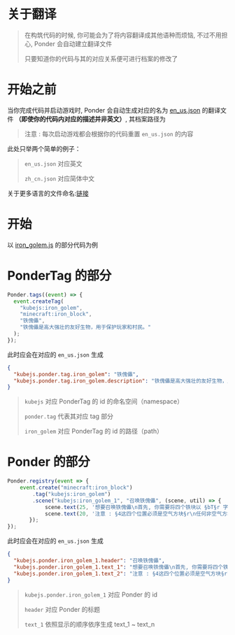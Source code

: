 # 关于翻译

> 在构筑代码的时候, 你可能会为了将内容翻译成其他语种而烦恼, 不过不用担心, Ponder 会自动建立翻译文件
>
> 只要知道你的代码与其的对应关系便可进行档案的修改了

# 开始之前

当你完成代码并启动游戏时, Ponder 会自动生成对应的名为 [en_us.json](https://gitee.com/gumengmengs/kubejs-course/tree/main/Code/Ponder/kubejs/assets/ponderjs_generated/lang/en_us.json) 的翻译文件 **（即使你的代码内对应的描述并非英文）**, 其档案路径为

> 注意 : 每次启动游戏都会根据你的代码重置 `en_us.json` 的内容

此处只举两个简单的例子：

> `en_us.json` 对应英文
>
> `zh_cn.json` 对应简体中文

关于更多语言的文件命名:[链接](../../DigressionLangFileNamingChart.md)

# 开始

以 [iron_golem.js](https://gitee.com/gumengmengs/kubejs-course/tree/main/Code/Ponder/kubejs/client_scripts/Ponder/iron_golem.js) 的部分代码为例

# PonderTag 的部分

```js
Ponder.tags((event) => {
  event.createTag(
    "kubejs:iron_golem",
    "minecraft:iron_block",
    "铁傀儡",
    "铁傀儡是高大强壮的友好生物，用于保护玩家和村民。"
  );
});
```

此时应会在对应的 `en_us.json` 生成

```json
{
  "kubejs.ponder.tag.iron_golem": "铁傀儡",
  "kubejs.ponder.tag.iron_golem.description": "铁傀儡是高大强壮的友好生物，用于保护玩家和村民。"
}
```

> `kubejs` 对应 PonderTag 的 id 的命名空间（namespace）
>
> `ponder.tag` 代表其对应 tag 部分
>
> `iron_golem` 对应 PonderTag 的 id 的路径（path）

# Ponder 的部分

```js
Ponder.registry(event => {
    event.create("minecraft:iron_block")
        .tag("kubejs:iron_golem")
        .scene("kubejs:iron_golem_1", "召唤铁傀儡", (scene, util) => {
            scene.text(25, '想要召唤铁傀儡\n首先, 你需要将四个铁块以 §bT§r 字摆放');
            scene.text(20, '注意 : §4这四个位置必须是空气方块§r\n任何非空气方块（包括雪、高草和水）在这四个位置时都会阻碍铁傀儡的生成');
       });
});
```

此时应会在对应的 `en_us.json` 生成

```json
{
  "kubejs.ponder.iron_golem_1.header": "召唤铁傀儡",
  "kubejs.ponder.iron_golem_1.text_1": "想要召唤铁傀儡\n首先, 你需要将四个铁块以 §bT§r 字摆放",
  "kubejs.ponder.iron_golem_1.text_2": "注意 : §4这四个位置必须是空气方块§r\n任何非空气方块（包括雪、高草和水）在这四个位置时都会阻碍铁傀儡的生成"
}
```

> `kubejs.ponder.iron_golem_1` 对应 Ponder 的 id
>
> `header` 对应 Ponder 的标题
>
> `text_1` 依照显示的顺序依序生成 text_1 ~ text_n
